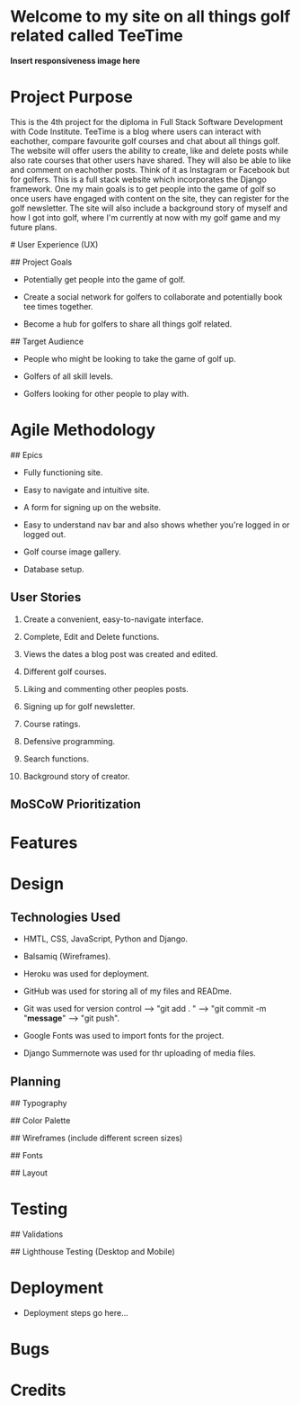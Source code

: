 # Welcome to my site on all things golf related called TeeTime

**Insert responsiveness image here**

# Project Purpose

This is the 4th project for the diploma in Full Stack Software Development with Code Institute. TeeTime is a blog where users can interact with eachother, compare favourite golf courses and chat about all things golf. The website will offer users the ability to create, like and delete posts while also rate courses that other users have shared. They will also be able to like and comment on eachother posts. Think of it as Instagram or Facebook but for golfers. This is a full stack website which incorporates the Django framework. One my main goals is to get people into the game of golf so once users have engaged with content on the site, they can register for the golf newsletter. The site will also include a background story of myself and how I got into golf, where I'm currently at now with my golf game and my future plans. 

# User Experience (UX)

## Project Goals

- Potentially get people into the game of golf. 

- Create a social network for golfers to collaborate and potentially book tee times together. 

- Become a hub for golfers to share all things golf related. 

## Target Audience 

- People who might be looking to take the game of golf up. 

- Golfers of all skill levels. 

- Golfers looking for other people to play with.

# Agile Methodology 

## Epics 

- Fully functioning site.

- Easy to navigate and intuitive site. 

- A form for signing up on the website. 

- Easy to understand nav bar and also shows whether you're logged in or logged out. 

- Golf course image gallery.

- Database setup. 

## User Stories 

1. Create a convenient, easy-to-navigate interface.

2. Complete, Edit and Delete functions. 

3. Views the dates a blog post was created and edited. 

4. Different golf courses. 

5. Liking and commenting other peoples posts. 

6. Signing up for golf newsletter. 

7. Course ratings. 

8. Defensive programming. 

9. Search functions. 

10. Background story of creator. 

## MoSCoW Prioritization

# Features 

# Design

## Technologies Used 

- HMTL, CSS, JavaScript, Python and Django.

- Balsamiq (Wireframes). 

- Heroku was used for deployment.

- GitHub was used for storing all of my files and READme. 

- Git was used for version control --> "git add . " --> "git commit -m "**message**" --> "git push".

- Google Fonts was used to import fonts for the project. 

- Django Summernote was used for thr uploading of media files. 

## Planning

## Typography 

## Color Palette

## Wireframes (include different screen sizes)

## Fonts

## Layout

# Testing 

## Validations 

## Lighthouse Testing (Desktop and Mobile)

# Deployment

- Deployment steps go here...

# Bugs 

# Credits 